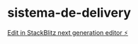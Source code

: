 # sistema-de-delivery

[Edit in StackBlitz next generation editor ⚡️](https://stackblitz.com/~/github.com/gleilsonbarbosa/sistema-de-delivery)